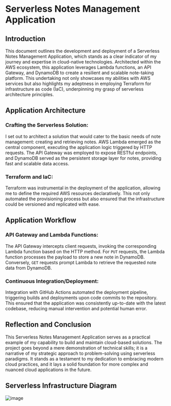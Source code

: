 # Serverless Notes Management Application

## Introduction
This document outlines the development and deployment of a Serverless Notes Management Application, which stands as a clear indicator of my journey and expertise in cloud-native technologies. Architected within the AWS ecosystem, this application leverages Lambda functions, an API Gateway, and DynamoDB to create a resilient and scalable note-taking platform. This undertaking not only showcases my abilities with AWS services but also highlights my adeptness in employing Terraform for infrastructure as code (IaC), underpinning my grasp of serverless architecture principles.

## Application Architecture

### Crafting the Serverless Solution:
I set out to architect a solution that would cater to the basic needs of note management: creating and retrieving notes. AWS Lambda emerged as the central component, executing the application logic triggered by HTTP requests. The API Gateway was employed to expose RESTful endpoints, and DynamoDB served as the persistent storage layer for notes, providing fast and scalable data access.

### Terraform and IaC:
Terraform was instrumental in the deployment of the application, allowing me to define the required AWS resources declaratively. This not only automated the provisioning process but also ensured that the infrastructure could be versioned and replicated with ease.

## Application Workflow

### API Gateway and Lambda Functions:
The API Gateway intercepts client requests, invoking the corresponding Lambda function based on the HTTP method. For `PUT` requests, the Lambda function processes the payload to store a new note in DynamoDB. Conversely, `GET` requests prompt Lambda to retrieve the requested note data from DynamoDB.

### Continuous Integration/Deployment:
Integration with GitHub Actions automated the deployment pipeline, triggering builds and deployments upon code commits to the repository. This ensured that the application was consistently up-to-date with the latest codebase, reducing manual intervention and potential human error.

## Reflection and Conclusion
This Serverless Notes Management Application serves as a practical example of my capability to build and maintain cloud-based solutions. The project goes beyond a mere demonstration of technical skills; it is a narrative of my strategic approach to problem-solving using serverless paradigms. It stands as a testament to my dedication to embracing modern cloud practices, and it lays a solid foundation for more complex and nuanced cloud applications in the future.

## Serverless Infrastructure Diagram

![image](https://github.com/AbdulahiN/serverless-notes-app-lambda-dynamodb/blob/main/diagram.png)
